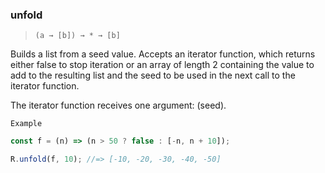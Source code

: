 ### unfold

> `(a → [b]) → * → [b]`

Builds a list from a seed value. Accepts an iterator function, which returns either false to stop iteration or an array of length 2 containing the value to add to the resulting list and the seed to be used in the next call to the iterator function.

The iterator function receives one argument: (seed).

`Example`

```js
const f = (n) => (n > 50 ? false : [-n, n + 10]);

R.unfold(f, 10); //=> [-10, -20, -30, -40, -50]
```
